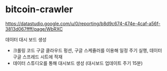 # bitcoin-crawler
https://datastudio.google.com/u/0/reporting/b8d9c674-474e-4caf-a56f-3813d067ffff/page/WbRXC

데이터 대시 보드 생성

- 크롤링 코드 구글 클라우드 펑션, 구글 스케쥴러를 이용해 일정 주기 실행, 데이터 구글 스프레드 시트에 적재
- 데이터 스튜디오를 통해 대시보드 생성 (대시보드 업데이트 주기 15분)
